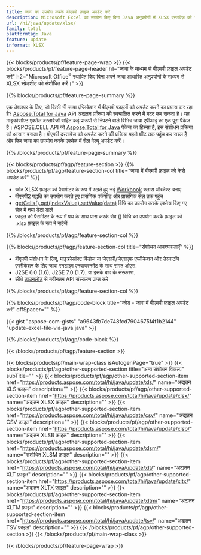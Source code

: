 ```yaml
---
title: जावा का उपयोग करके बीएमपी फ़ाइल अपडेट करें
description: Microsoft Excel का उपयोग किए बिना Java अनुप्रयोगों में XLSX दस्तावेज़ को संशोधित करें। जावा में एक्सेल फ़ाइल को लिखने और संपादित करने के सबसे तेज़ तरीके के लिए कोड ऑप्टिमाइज़ करें।
url: /hi/java/update/xlsx/
family: total
platformtag: Java
feature: update
informat: XLSX
---
```

{{< blocks/products/pf/feature-page-wrap >}}
{{< blocks/products/pf/feature-page-header h1="जावा के माध्यम से बीएमपी फ़ाइल अपडेट करें" h2="Microsoft Office<sup>&reg;</sup> स्थापित किए बिना अपने जावा आधारित अनुप्रयोगों के माध्यम से XLSX स्प्रेडशीट को संशोधित करें।" >}}

{{% blocks/products/pf/feature-page-summary %}}

एक डेवलपर के लिए, जो किसी भी जावा एप्लिकेशन में बीएमपी फाइलों को अपडेट करने का प्रयास कर रहा है? [Aspose.Total for Java](https://products.aspose.com/total/java/) API अद्यतन प्रक्रिया को स्वचालित करने में मदद कर सकता है। यह माइक्रोसॉफ्ट एक्सेल दस्तावेजों सहित कई प्रारूपों से निपटने वाले विभिन्न जावा एपीआई का एक पूरा पैकेज है। ASPOSE.CELL API जो [Aspose.Total for Java](https://products.aspose.com/total/java/) पैकेज का हिस्सा है, इस संशोधन प्रक्रिया को आसान बनाता है। बीएमपी दस्तावेज़ को अपडेट करने की प्रक्रिया पहले शीट तक पहुंच कर सरल है और फिर जावा का उपयोग करके एक्सेल में सेल वैल्यू अपडेट करें।

{{% /blocks/products/pf/feature-page-summary %}}

{{< blocks/products/pf/agp/feature-section >}}
{{% blocks/products/pf/agp/feature-section-col title="जावा में बीएमपी फ़ाइल को कैसे अपडेट करें" %}}

- स्रोत XLSX फ़ाइल को पैरामीटर के रूप में रखते हुए नई [Workbook](https://reference.aspose.com/cells/java/com.aspose.cells/Workbook) क्लास ऑब्जेक्ट बनाएं
- बीएमपी2 पद्धति का उपयोग करते हुए प्रासंगिक वर्कशीट और प्रासंगिक सेल तक पहुंच
- [getCells().get(indexValue).setValue(data)](https://reference.aspose.com/cells/java/com.aspose.cells/cell#Value) विधि का उपयोग करके एक्सेस किए गए सेल में नया डेटा डालें
- फ़ाइल को पैरामीटर के रूप में पथ के साथ पास करके सेव () विधि का उपयोग करके फ़ाइल को .xlsx फ़ाइल के रूप में सहेजें

{{% /blocks/products/pf/agp/feature-section-col %}}

{{% blocks/products/pf/agp/feature-section-col title="संशोधन आवश्यकताएँ" %}}

- बीएमपी संशोधन के लिए, माइक्रोसॉफ्ट विंडोज या जेएसपी/जेएसएफ एप्लीकेशन और डेस्कटॉप एप्लीकेशन के लिए जावा रनटाइम एनवायरनमेंट के साथ संगत ओएस.
- J2SE 6.0 (1.6), J2SE 7.0 (1.7), या इसके बाद के संस्करण.
- सीधे [डाउनलोड](https://docs.aspose.com/cells/java/installation/) से नवीनतम API संस्करण प्राप्त करें

{{% /blocks/products/pf/agp/feature-section-col %}}

{{% blocks/products/pf/agp/code-block title="कोड - जावा में बीएमपी फ़ाइल अपडेट करें" offSpacer="" %}}

{{< gist "aspose-com-gists" "a9643fb7de748fcd7904675f4f1b2144" "update-excel-file-via-java.java" >}}

{{% /blocks/products/pf/agp/code-block %}}

{{< /blocks/products/pf/agp/feature-section >}}

{{< blocks/products/pf/main-wrap-class isAutogenPage="true" >}}
{{< blocks/products/pf/agp/other-supported-section title="अन्य संशोधन विकल्प" subTitle="" >}}
{{< blocks/products/pf/agp/other-supported-section-item href="https://products.aspose.com/total/hi/java/update/xls/" name="अद्यतन XLS फ़ाइल" description="" >}}
{{< blocks/products/pf/agp/other-supported-section-item href="https://products.aspose.com/total/hi/java/update/xlsx/" name="अद्यतन XLSX फ़ाइल" description="" >}}
{{< blocks/products/pf/agp/other-supported-section-item href="https://products.aspose.com/total/hi/java/update/csv/" name="अद्यतन CSV फ़ाइल" description="" >}}
{{< blocks/products/pf/agp/other-supported-section-item href="https://products.aspose.com/total/hi/java/update/xlsb/" name="अद्यतन XLSB फ़ाइल" description="" >}}
{{< blocks/products/pf/agp/other-supported-section-item href="https://products.aspose.com/total/hi/java/update/xlsm/" name="संशोधित XLSM फ़ाइल" description="" >}}
{{< blocks/products/pf/agp/other-supported-section-item href="https://products.aspose.com/total/hi/java/update/xlt/" name="अद्यतन XLT फ़ाइल" description="" >}}
{{< blocks/products/pf/agp/other-supported-section-item href="https://products.aspose.com/total/hi/java/update/xltx/" name="अद्यतन XLTX फ़ाइल" description="" >}}
{{< blocks/products/pf/agp/other-supported-section-item href="https://products.aspose.com/total/hi/java/update/xltm/" name="अद्यतन XLTM फ़ाइल" description="" >}}
{{< blocks/products/pf/agp/other-supported-section-item href="https://products.aspose.com/total/hi/java/update/tsv/" name="अद्यतन TSV फ़ाइल" description="" >}}
{{< /blocks/products/pf/agp/other-supported-section >}}
{{< /blocks/products/pf/main-wrap-class >}}

{{< /blocks/products/pf/feature-page-wrap >}}